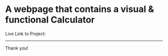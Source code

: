 # A webpage that contains a visual & functional Calculator

Live Link to Project: 

---------------

Thank you!